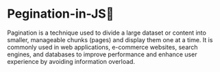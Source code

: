 # Pegination-in-JS📄
Pagination is a technique used to divide a large dataset or content into smaller, manageable chunks (pages) and display them one at a time. It is commonly used in web applications, e-commerce websites, search engines, and databases to improve performance and enhance user experience by avoiding information overload.

